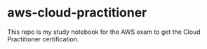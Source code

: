 # aws-cloud-practitioner
This repo is my study notebook for the AWS exam to get the Cloud Practitioner certification.

